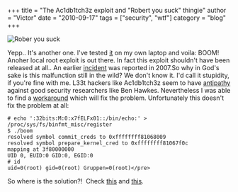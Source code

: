 +++
title = "The Ac1db1tch3z exploit and \"Robert you suck\" thingie"
author = "Victor"
date = "2010-09-17"
tags = ["security", "wtf"]
category = "blog"
+++

![Rober you suck](http://dl.dornea.nu/img/2010/202/robert_you_suck.png)

Yepp.. It's another one. I've tested [it][1] on my own laptop and voila: BOOM! Anoher local root exploit is out there. In fact this exploit shouldn't have been released at all.. An earlier [incident][2] was reported in 2007.So why in God's sake is this malfunction still in the wild? We don't know it. I'd call it stupidity, if you're fine with me. L33t hackers like Ac1db1tch3z seem to have [antipathy][3] against good security researchers like Ben Hawkes. Nevertheless I was able to find a [workaround][3] which will fix the problem. Unfortunately this doesn't fix the problem at all:

~~~.shell
# echo ':32bits:M:0:x7fELFx01::/bin/echo:' > /proc/sys/fs/binfmt_misc/register
$ ./boom
resolved symbol commit_creds to 0xffffffff81068009
resolved symbol prepare_kernel_cred to 0xffffffff81067f0c
mapping at 3f80000000
UID 0, EUID:0 GID:0, EGID:0
# id
uid=0(root) gid=0(root) Gruppen=0(root)</pre>
~~~

So where is the solution?!  Check [this][4] and [this][5].

 [1]: http://sota.gen.nz/compat2/robert_you_suck.c
 [2]: http://lists.grok.org.uk/pipermail/full-disclosure/2007-September/066025.html
 [3]: http://ownage.pastebin.com/sjDzrFHT
 [4]: http://cve.mitre.org/cgi-bin/cvename.cgi?name=CVE-2007-4573
 [5]: http://cve.mitre.org/cgi-bin/cvename.cgi?name=CVE-2010-3301% 

